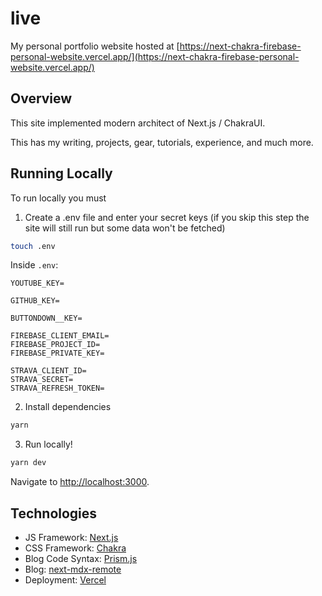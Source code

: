
# live

My personal portfolio website hosted at [https://next-chakra-firebase-personal-website.vercel.app/](https://next-chakra-firebase-personal-website.vercel.app/)

## Overview
This site implemented modern architect of Next.js / ChakraUI.

This has my writing, projects, gear, tutorials, experience, and much more.

## Running Locally

To run locally you must

1. Create a .env file and enter your secret keys (if you skip this step the site will still run but some data won't be fetched)

```bash
touch .env
```

Inside ```.env```:

```
YOUTUBE_KEY=

GITHUB_KEY=

BUTTONDOWN__KEY=

FIREBASE_CLIENT_EMAIL=
FIREBASE_PROJECT_ID=
FIREBASE_PRIVATE_KEY=

STRAVA_CLIENT_ID=
STRAVA_SECRET=
STRAVA_REFRESH_TOKEN=
```

2. Install dependencies

```bash
yarn
```

3. Run locally!

```bash
yarn dev
```

Navigate to [http://localhost:3000](http://localhost:3000).

## Technologies

- JS Framework: [Next.js](https://nextjs.org/)
- CSS Framework: [Chakra](https://chakra-ui.com/)
- Blog Code Syntax: [Prism.js](https://prismjs.com/)
- Blog: [next-mdx-remote](https://github.com/hashicorp/next-mdx-remote)
- Deployment: [Vercel](https://vercel.com/)

